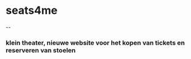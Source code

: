 # seats4me
--
### klein theater, nieuwe website voor het kopen van tickets en reserveren van stoelen

